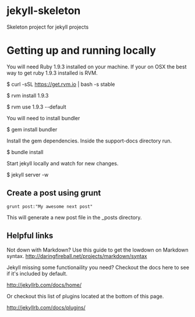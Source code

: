 jekyll-skeleton
===============

Skeleton project for jekyll projects

# Getting up and running locally

You will need Ruby 1.9.3 installed on your machine. If your on OSX the best way to get ruby 1.9.3 installed is RVM.

$ curl -sSL https://get.rvm.io | bash -s stable

$ rvm install 1.9.3

$ rvm use 1.9.3 --default

You will need to install bundler

$ gem install bundler

Install the gem dependencies. Inside the support-docs directory run.

$ bundle install

Start jekyll locally and watch for new changes.

$ jekyll server -w

## Create a post using grunt

```
grunt post:"My awesome next post"
```
This will generate a new post file in the _posts directory.

## Helpful links

Not down with Markdown? Use this guide to get the lowdown on Markdown syntax.
http://daringfireball.net/projects/markdown/syntax

Jekyll missing some functionaility you need? Checkout the docs here to see if it's included by default.

http://jekyllrb.com/docs/home/

Or checkout this list of plugins located at the bottom of this page.

http://jekyllrb.com/docs/plugins/

